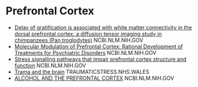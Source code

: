 # Prefrontal Cortex

- [Delay of gratification is associated with white matter connectivity in the dorsal prefrontal cortex: a diffusion tensor imaging study in chimpanzees (Pan troglodytes)](https://www.ncbi.nlm.nih.gov/pmc/articles/PMC4590457/) NCBI.NLM.NIH.GOV
- [Molecular Modulation of Prefrontal Cortex: Rational Development of Treatments for Psychiatric Disorders](https://www.ncbi.nlm.nih.gov/pmc/articles/PMC3109197/) NCBI.NLM.NIH.GOV
- [Stress signalling pathways that impair prefrontal cortex structure and function](https://www.ncbi.nlm.nih.gov/pmc/articles/PMC2907136/) NCBI.NLM.NIH.GOV
- [Trama and the brain](https://traumaticstress.nhs.wales/.../trauma-and-the-brain/) TRAUMATICSTRESS.NHS.WALES
- [ALCOHOL AND THE PREFRONTAL CORTEX](https://www.ncbi.nlm.nih.gov/pmc/articles/PMC3593065/) NCBI.NLM.NIH.GOV